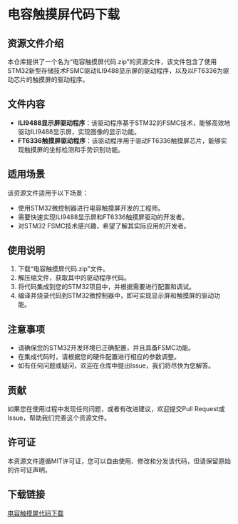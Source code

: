 # 电容触摸屏代码下载

## 资源文件介绍

本仓库提供了一个名为“电容触摸屏代码.zip”的资源文件，该文件包含了使用STM32新型存储技术FSMC驱动ILI9488显示屏的驱动程序，以及以FT6336为驱动芯片的触摸屏的驱动程序。

## 文件内容

- **ILI9488显示屏驱动程序**：该驱动程序基于STM32的FSMC技术，能够高效地驱动ILI9488显示屏，实现图像的显示功能。
- **FT6336触摸屏驱动程序**：该驱动程序用于驱动FT6336触摸屏芯片，能够实现触摸屏的坐标检测和手势识别功能。

## 适用场景

该资源文件适用于以下场景：

- 使用STM32微控制器进行电容触摸屏开发的工程师。
- 需要快速实现ILI9488显示屏和FT6336触摸屏驱动的开发者。
- 对STM32 FSMC技术感兴趣，希望了解其实际应用的开发者。

## 使用说明

1. 下载“电容触摸屏代码.zip”文件。
2. 解压缩文件，获取其中的驱动程序代码。
3. 将代码集成到您的STM32项目中，并根据需要进行配置和调试。
4. 编译并烧录代码到STM32微控制器中，即可实现显示屏和触摸屏的驱动功能。

## 注意事项

- 请确保您的STM32开发环境已正确配置，并且具备FSMC功能。
- 在集成代码时，请根据您的硬件配置进行相应的参数调整。
- 如有任何问题或疑问，欢迎在仓库中提出Issue，我们将尽快为您解答。

## 贡献

如果您在使用过程中发现任何问题，或者有改进建议，欢迎提交Pull Request或Issue，帮助我们完善这个资源文件。

## 许可证

本资源文件遵循MIT许可证，您可以自由使用、修改和分发该代码，但请保留原始的许可证声明。

## 下载链接

[电容触摸屏代码下载](https://pan.quark.cn/s/ef48873b80bb)
